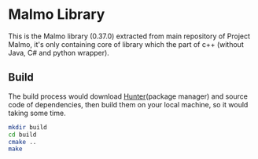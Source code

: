 # Malmo Library

This is the Malmo library (0.37.0) extracted from main repository of Project Malmo, it's only containing core of library which the part of c++ (without Java, C# and python wrapper).

## Build

The build process would download [Hunter](https://github.com/cpp-pm/hunter)(package manager) and source code of dependencies, then build them on your local machine, so it would taking some time.

```bash
mkdir build
cd build
cmake ..
make
```

